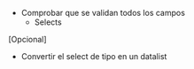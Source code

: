 - Comprobar que se validan todos los campos
  - Selects


[Opcional]
- Convertir el select de tipo en un datalist